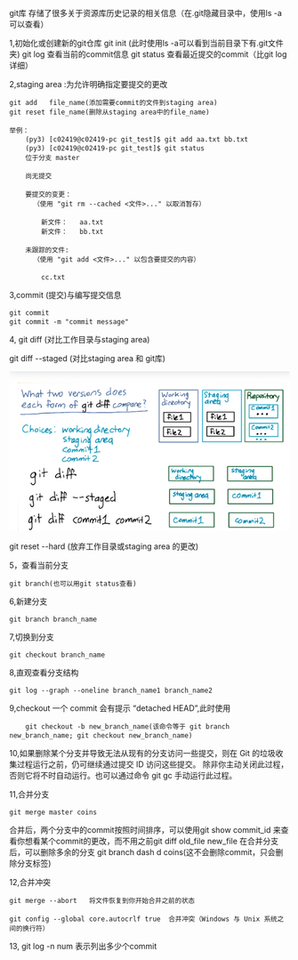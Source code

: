 git库 存储了很多关于资源库历史记录的相关信息（在.git隐藏目录中，使用ls -a可以查看）

1,初始化或创建新的git仓库
    git init (此时使用ls -a可以看到当前目录下有.git文件夹)
    git log  查看当前的commit信息
    git status 查看最近提交的commit（比git log详细）
    
2,staging area :为允许明确指定要提交的更改

    git add   file_name(添加需要commit的文件到staging area)
    git reset file_name(删除从staging area中的file_name)
    
    举例：
        (py3) [c02419@c02419-pc git_test]$ git add aa.txt bb.txt 
        (py3) [c02419@c02419-pc git_test]$ git status
        位于分支 master

        尚无提交

        要提交的变更：
          （使用 "git rm --cached <文件>..." 以取消暂存）

            新文件：   aa.txt
            新文件：   bb.txt

        未跟踪的文件:
          （使用 "git add <文件>..." 以包含要提交的内容）

            cc.txt

3,commit (提交)与编写提交信息

    git commit
    git commit -m "commit message"

4, git diff (对比工作目录与staging area)

   git diff --staged (对比staging area 和 git库)
   
   
   ![image](https://github.com/ainingxiaoguai/learn-git/blob/master/git_diff.png)
   
   
   
   git reset --hard (放弃工作目录或staging area 的更改)

5，查看当前分支

    git branch(也可以用git status查看)
    
6,新建分支

    git branch branch_name
    
7,切换到分支

    git checkout branch_name
    
8,直观查看分支结构

    git log --graph --oneline branch_name1 branch_name2
    
9,checkout 一个 commit 会有提示 “detached HEAD”,此时使用 

        git checkout -b new_branch_name(该命令等于 git branch new_branch_name; git checkout new_branch_name)
        
10,如果删除某个分支并导致无法从现有的分支访问一些提交，则在 Git 的垃圾收集过程运行之前，仍可继续通过提交 ID 访问这些提交。
    除非你主动关闭此过程，否则它将不时自动运行。也可以通过命令 git gc 手动运行此过程。
    
11,合并分支

    git merge master coins
  合并后，两个分支中的commit按照时间排序，可以使用git show  commit_id 来查看你想看某个commit的更改，而不用之前git diff old_file new_file
  在合并分支后，可以删除多余的分支 
     git branch dash d coins(这不会删除commit，只会删除分支标签)
     
12,合并冲突 

    git merge --abort   将文件恢复到你开始合并之前的状态
 
    git config --global core.autocrlf true  合并冲突（Windows 与 Unix 系统之间的换行符）
    
13, git log -n num 表示列出多少个commit
